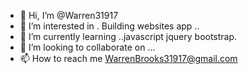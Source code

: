 - 👋 Hi, I’m @Warren31917
- 👀 I’m interested in . Building websites app ..
- 🌱 I’m currently learning ..javascript jquery bootstrap.
- 💞️ I’m looking to collaborate on ...
- 📫 How to reach me WarrenBrooks31917@gmail.com

<!---
Warren31917/Warren31917 is a ✨ special ✨ repository because its `README.md` (this file) appears on your GitHub profile.
You can click the Preview link to take a look at your changes.
--->
